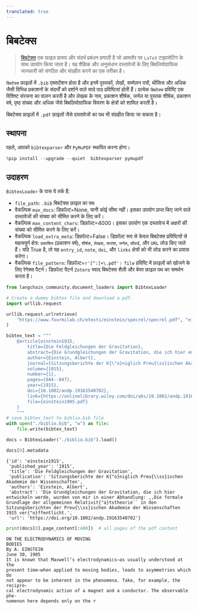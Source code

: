 ```yaml
---
translated: true
---
```


# बिबटेक्स

>[बिबटेक्स](https://www.ctan.org/pkg/bibtex) एक फ़ाइल प्रारूप और संदर्भ प्रबंधन प्रणाली है जो आमतौर पर `LaTeX` टाइपसेटिंग के साथ उपयोग किया जाता है। यह शैक्षिक और अनुसंधान दस्तावेजों के लिए बिबलियोग्राफिक जानकारी को संगठित और संग्रहीत करने का एक तरीका है।

`बिबटेक्स` फ़ाइलों में `.bib` एक्सटेंशन होता है और इनमें पुस्तकों, लेखों, सम्मेलन पत्रों, थीसिस और अधिक जैसी विभिन्न प्रकाशनों के संदर्भों को दर्शाने वाले सादे पाठ प्रविष्टियां होती हैं। प्रत्येक `बिबटेक्स` प्रविष्टि एक विशिष्ट संरचना का पालन करती है और लेखक के नाम, प्रकाशन शीर्षक, जर्नल या पुस्तक शीर्षक, प्रकाशन वर्ष, पृष्ठ संख्या और अधिक जैसे बिबलियोग्राफिक विवरण के क्षेत्रों को शामिल करती है।

बिबटेक्स फ़ाइलों में `.pdf` फ़ाइलों जैसे दस्तावेजों का पथ भी संग्रहीत किया जा सकता है।

## स्थापना

पहले, आपको `bibtexparser` और `PyMuPDF` स्थापित करना होगा।

```python
%pip install --upgrade --quiet  bibtexparser pymupdf
```

## उदाहरण

`BibtexLoader` के पास ये तर्क हैं:
- `file_path`: `.bib` बिबटेक्स फ़ाइल का पथ
- वैकल्पिक `max_docs`: डिफ़ॉल्ट=None, यानी कोई सीमा नहीं। इसका उपयोग प्राप्त किए जाने वाले दस्तावेजों की संख्या को सीमित करने के लिए करें।
- वैकल्पिक `max_content_chars`: डिफ़ॉल्ट=4000। इसका उपयोग एक दस्तावेज में अक्षरों की संख्या को सीमित करने के लिए करें।
- वैकल्पिक `load_extra_meta`: डिफ़ॉल्ट=False। डिफ़ॉल्ट रूप से केवल बिबटेक्स प्रविष्टियों से महत्वपूर्ण क्षेत्र: `प्रकाशित` (प्रकाशन वर्ष), `शीर्षक`, `लेखक`, `सारांश`, `जर्नल`, `कीवर्ड`, और `URL` लोड किए जाते हैं। यदि True है, तो यह `entry_id`, `note`, `doi`, और `links` क्षेत्रों को भी लोड करने का प्रयास करेगा।
- वैकल्पिक `file_pattern`: डिफ़ॉल्ट=`r'[^:]+\.pdf'`। `file` प्रविष्टि में फ़ाइलों को खोजने के लिए रेगेक्स पैटर्न। डिफ़ॉल्ट पैटर्न `Zotero` स्वाद बिबटेक्स शैली और बेयर फ़ाइल पथ का समर्थन करता है।

```python
from langchain_community.document_loaders import BibtexLoader
```

```python
# Create a dummy bibtex file and download a pdf.
import urllib.request

urllib.request.urlretrieve(
    "https://www.fourmilab.ch/etexts/einstein/specrel/specrel.pdf", "einstein1905.pdf"
)

bibtex_text = """
    @article{einstein1915,
        title={Die Feldgleichungen der Gravitation},
        abstract={Die Grundgleichungen der Gravitation, die ich hier entwickeln werde, wurden von mir in einer Abhandlung: ,,Die formale Grundlage der allgemeinen Relativit{\"a}tstheorie`` in den Sitzungsberichten der Preu{\ss}ischen Akademie der Wissenschaften 1915 ver{\"o}ffentlicht.},
        author={Einstein, Albert},
        journal={Sitzungsberichte der K{\"o}niglich Preu{\ss}ischen Akademie der Wissenschaften},
        volume={1915},
        number={1},
        pages={844--847},
        year={1915},
        doi={10.1002/andp.19163540702},
        link={https://onlinelibrary.wiley.com/doi/abs/10.1002/andp.19163540702},
        file={einstein1905.pdf}
    }
    """
# save bibtex_text to biblio.bib file
with open("./biblio.bib", "w") as file:
    file.write(bibtex_text)
```

```python
docs = BibtexLoader("./biblio.bib").load()
```

```python
docs[0].metadata
```

```output
{'id': 'einstein1915',
 'published_year': '1915',
 'title': 'Die Feldgleichungen der Gravitation',
 'publication': 'Sitzungsberichte der K{"o}niglich Preu{\\ss}ischen Akademie der Wissenschaften',
 'authors': 'Einstein, Albert',
 'abstract': 'Die Grundgleichungen der Gravitation, die ich hier entwickeln werde, wurden von mir in einer Abhandlung: ,,Die formale Grundlage der allgemeinen Relativit{"a}tstheorie`` in den Sitzungsberichten der Preu{\\ss}ischen Akademie der Wissenschaften 1915 ver{"o}ffentlicht.',
 'url': 'https://doi.org/10.1002/andp.19163540702'}
```

```python
print(docs[0].page_content[:400])  # all pages of the pdf content
```

```output
ON THE ELECTRODYNAMICS OF MOVING
BODIES
By A. EINSTEIN
June 30, 1905
It is known that Maxwell’s electrodynamics—as usually understood at the
present time—when applied to moving bodies, leads to asymmetries which do
not appear to be inherent in the phenomena. Take, for example, the recipro-
cal electrodynamic action of a magnet and a conductor. The observable phe-
nomenon here depends only on the r
```
